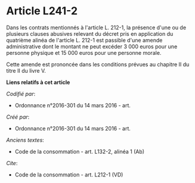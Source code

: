 # Article L241-2

Dans les contrats mentionnés à l'article L. 212-1, la présence d'une ou de plusieurs clauses abusives relevant du décret pris
en application du quatrième alinéa de l'article L. 212-1 est passible d'une amende administrative dont le montant ne peut
excéder 3 000 euros pour une personne physique et 15 000 euros pour une personne morale. 

Cette amende est prononcée dans les conditions prévues au chapitre II du titre II du livre V.

**Liens relatifs à cet article**

_Codifié par_:

  - Ordonnance n°2016-301 du 14 mars 2016 - art.

_Créé par_:

  - Ordonnance n°2016-301 du 14 mars 2016 - art.

_Anciens textes_:

  - Code de la consommation - art. L132-2, alinéa 1 (Ab)

_Cite_:

  - Code de la consommation - art. L212-1 (VD)

